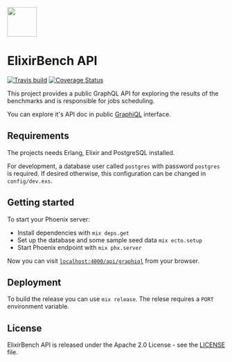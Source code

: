 <img src="../web/public/images/logo.png" height="68" />

# ElixirBench API

[![Travis build](https://secure.travis-ci.org/elixir-bench/elixir-bench-api.svg?branch=master
"Build Status")](https://travis-ci.org/elixir-bench/elixir-bench-api)
[![Coverage Status](https://coveralls.io/repos/github/elixir-bench/elixir-bench-api/badge.svg?branch=master
"Test Coverage")](https://coveralls.io/github/elixir-bench/elixir-bench-api?branch=master)

This project provides a public GraphQL API for exploring the results of the
benchmarks and is responsible for jobs scheduling.

You can explore it's API doc in public [GraphiQL](https://api.elixirbench.org/api/graphiql)
interface.

## Requirements

The projects needs Erlang, Elixir and PostgreSQL installed.

For development, a database user called `postgres` with password `postgres` is required.
If desired otherwise, this configuration can be changed in `config/dev.exs`.

## Getting started

To start your Phoenix server:

  * Install dependencies with `mix deps.get`
  * Set up the database and some sample seed data `mix ecto.setup`
  * Start Phoenix endpoint with `mix phx.server`

Now you can visit [`localhost:4000/api/graphiql`](http://localhost:4000/api/graphiql) from your browser.

## Deployment

To build the release you can use `mix release`. The relese requires a `PORT` environment variable.

## License

ElixirBench API is released under the Apache 2.0 License - see the [LICENSE](LICENSE.md) file.
